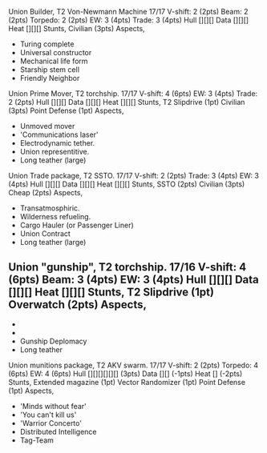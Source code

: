 Union Builder, T2 Von-Newmann Machine 17/17
V-shift: 2 (2pts)
Beam: 2 (2pts)
Torpedo: 2 (2pts)
EW: 3 (4pts)
Trade: 3 (4pts)
Hull [][][]
Data [][][]
Heat [][][]
Stunts,
Civilian (3pts)
Aspects,
 - Turing complete
 - Universal constructor
 - Mechanical life form
 - Starship stem cell
 - Friendly Neighbor

Union Prime Mover, T2 torchship. 17/17
V-shift: 4 (6pts)
EW: 3 (4pts)
Trade: 2 (2pts)
Hull [][][]
Data [][][]
Heat [][][]
Stunts,
T2 Slipdrive (1pt)
Civilian (3pts)
Point Defense (1pt)
Aspects,
 - Unmoved mover
 - 'Communications laser'
 - Electrodynamic tether.
 - Union representitive.
 - Long teather (large)

Union Trade package, T2 SSTO. 17/17
V-shift: 2 (2pts)
Trade: 3 (4pts)
EW: 3 (4pts)
Hull [][][]
Data [][][]
Heat [][][]
Stunts,
SSTO (2pts)
Civilian (3pts)
Cheap (2pts)
Aspects,
 - Transatmosphiric.
 - Wilderness refueling.
 - Cargo Hauler (or Passenger Liner)
 - Union Contract
 - Long teather (large)

Union "gunship", T2 torchship. 17/16
V-shift: 4 (6pts)
Beam: 3 (4pts)
EW: 3 (4pts)
Hull [][][]
Data [][][]
Heat [][][]
Stunts,
T2 Slipdrive (1pt)
Overwatch (2pts)
Aspects,
 - 
 - 
 - 
 - Gunship Deplomacy
 - Long teather

Union munitions package, T2 AKV swarm. 17/17
V-shift: 2 (2pts)
Torpedo: 4 (6pts)
EW: 4 (6pts)
Hull [][][][][][] (3pts)
Data [][] (-1pts)
Heat [] (-2pts)
Stunts,
Extended magazine (1pt)
Vector Randomizer (1pt)
Point Defense (1pt)
Aspects,
 - 'Minds without fear'
 - 'You can't kill us'
 - 'Warrior Concerto'
 - Distributed Intelligence
 - Tag-Team
